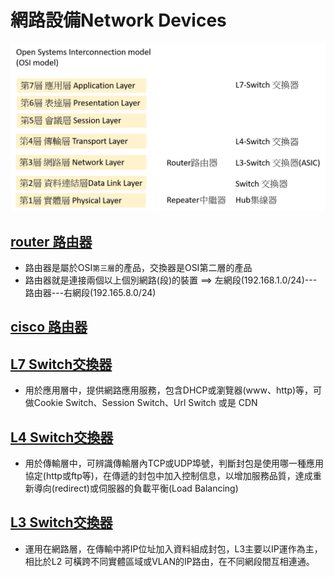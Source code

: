# 網路設備Network Devices

![網路設備Network Devices](網路設備.png)


## [router 路由器](https://zh.wikipedia.org/wiki/%E8%B7%AF%E7%94%B1%E5%99%A8)

- 路由器是屬於OSI`第三層`的產品，交換器是OSI第二層的產品
- 路由器就是連接兩個以上個別網路(段)的裝置 ==>  左網段(192.168.1.0/24)---路由器---右網段(192.165.8.0/24)
## [cisco 路由器](https://www.cisco.com/c/en/us/products/routers/900-series-integrated-services-routers-isr/index.html)

## [L7 Switch交換器](https://home.gamer.com.tw/creationDetail.php?sn=4247878)

- 用於應用層中，提供網路應用服務，包含DHCP或瀏覽器(www、http)等，可做Cookie Switch、Session Switch、Url Switch 或是 CDN
## [L4 Switch交換器](https://home.gamer.com.tw/creationDetail.php?sn=4247878)

- 用於傳輸層中，可辨識傳輸層內TCP或UDP埠號，判斷封包是使用哪一種應用協定(http或ftp等)，在傳遞的封包中加入控制信息，以增加服務品質，達成重新導向(redirect)或伺服器的負載平衡(Load Balancing)
## [L3 Switch交換器](https://home.gamer.com.tw/creationDetail.php?sn=4247878)

- 運用在網路層，在傳輸中將IP位址加入資料組成封包，L3主要以IP運作為主，相比於L2 可橫跨不同實體區域或VLAN的IP路由，在不同網段間互相連通。
